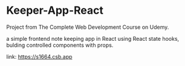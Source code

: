# Keeper-App-React

Project from The Complete Web Development Course on Udemy.

a simple frontend note keeping app in React using React state hooks, bulding controlled components  with props.  

link: https://s1664.csb.app

